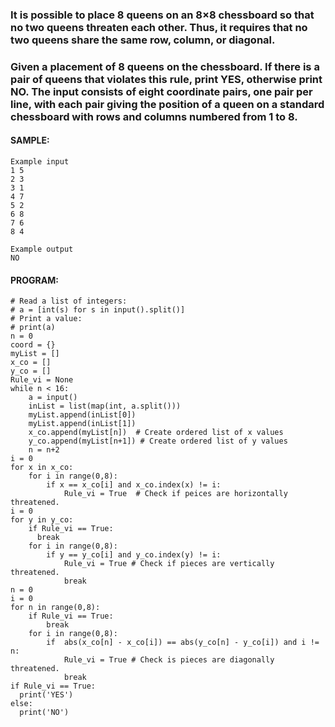 ### It is possible to place 8 queens on an 8×8 chessboard so that no two queens threaten each other. Thus, it requires that no two queens share the same row, column, or diagonal.  

### Given a placement of 8 queens on the chessboard. If there is a pair of queens that violates this rule, print YES, otherwise print NO. The input consists of eight coordinate pairs, one pair per line, with each pair giving the position of a queen on a standard chessboard with rows and columns numbered from 1 to 8.
#### SAMPLE: 
```
Example input
1 5
2 3
3 1
4 7
5 2
6 8
7 6
8 4

Example output
NO
```
#### PROGRAM:
```
# Read a list of integers:
# a = [int(s) for s in input().split()]
# Print a value:
# print(a)
n = 0
coord = {}
myList = []
x_co = []
y_co = []
Rule_vi = None
while n < 16:
    a = input()
    inList = list(map(int, a.split()))
    myList.append(inList[0])
    myList.append(inList[1])
    x_co.append(myList[n])  # Create ordered list of x values
    y_co.append(myList[n+1]) # Create ordered list of y values
    n = n+2
i = 0
for x in x_co:
    for i in range(0,8):
        if x == x_co[i] and x_co.index(x) != i:
            Rule_vi = True  # Check if peices are horizontally threatened.
i = 0
for y in y_co:
    if Rule_vi == True:
      break
    for i in range(0,8):
        if y == y_co[i] and y_co.index(y) != i:
            Rule_vi = True # Check if pieces are vertically threatened. 
            break
n = 0
i = 0
for n in range(0,8):
    if Rule_vi == True:
        break
    for i in range(0,8):
        if  abs(x_co[n] - x_co[i]) == abs(y_co[n] - y_co[i]) and i != n:
            Rule_vi = True # Check is pieces are diagonally threatened.
            break
if Rule_vi == True:
  print('YES')
else:
  print('NO')
```

    
  
